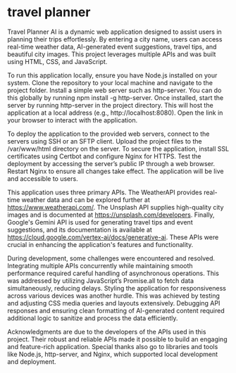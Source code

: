 # travel planner
Travel Planner AI is a dynamic web application designed to assist users in planning their trips effortlessly. By entering a city name, users can access real-time weather data, AI-generated event suggestions, travel tips, and beautiful city images. This project leverages multiple APIs and was built using HTML, CSS, and JavaScript.

To run this application locally, ensure you have Node.js installed on your system. Clone the repository to your local machine and navigate to the project folder. Install a simple web server such as http-server. You can do this globally by running npm install -g http-server. Once installed, start the server by running http-server in the project directory. This will host the application at a local address (e.g., http://localhost:8080). Open the link in your browser to interact with the application.

To deploy the application to the provided web servers, connect to the servers using SSH or an SFTP client. Upload the project files to the /var/www/html directory on the server. To secure the application, install SSL certificates using Certbot and configure Nginx for HTTPS. Test the deployment by accessing the server’s public IP through a web browser. Restart Nginx to ensure all changes take effect. The application will be live and accessible to users.

This application uses three primary APIs. The WeatherAPI provides real-time weather data and can be explored further at https://www.weatherapi.com/. The Unsplash API supplies high-quality city images and is documented at https://unsplash.com/developers. Finally, Google's Gemini API is used for generating travel tips and event suggestions, and its documentation is available at https://cloud.google.com/vertex-ai/docs/generative-ai. These APIs were crucial in enhancing the application's features and functionality.

During development, some challenges were encountered and resolved. Integrating multiple APIs concurrently while maintaining smooth performance required careful handling of asynchronous operations. This was addressed by utilizing JavaScript’s Promise.all to fetch data simultaneously, reducing delays. Styling the application for responsiveness across various devices was another hurdle. This was achieved by testing and adjusting CSS media queries and layouts extensively. Debugging API responses and ensuring clean formatting of AI-generated content required additional logic to sanitize and process the data efficiently.

Acknowledgments are due to the developers of the APIs used in this project. Their robust and reliable APIs made it possible to build an engaging and feature-rich application. Special thanks also go to libraries and tools like Node.js, http-server, and Nginx, which supported local development and deployment.

